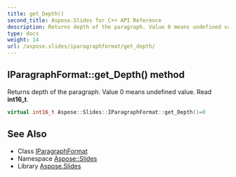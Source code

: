 ```yaml
---
title: get_Depth()
second_title: Aspose.Slides for C++ API Reference
description: Returns depth of the paragraph. Value 0 means undefined value. Read int16_t.
type: docs
weight: 14
url: /aspose.slides/iparagraphformat/get_depth/
---
```

## IParagraphFormat::get_Depth() method


Returns depth of the paragraph. Value 0 means undefined value. Read **int16_t**.

```cpp
virtual int16_t Aspose::Slides::IParagraphFormat::get_Depth()=0
```

## See Also

* Class [IParagraphFormat](../)
* Namespace [Aspose::Slides](../../)
* Library [Aspose.Slides](../../../)